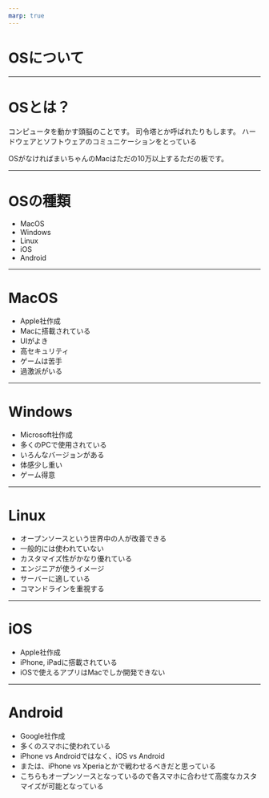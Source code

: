 ```yaml
---
marp: true
---
```


# OSについて

---
# OSとは？

コンピュータを動かす頭脳のことです。
司令塔とか呼ばれたりもします。
ハードウェアとソフトウェアのコミュニケーションをとっている

OSがなければまいちゃんのMacはただの10万以上するただの板です。

---

# OSの種類

- MacOS
- Windows
- Linux
- iOS
- Android

---

# MacOS

- Apple社作成
- Macに搭載されている
- UIがよき
- 高セキュリティ
- ゲームは苦手
- 過激派がいる

---

# Windows

- Microsoft社作成
- 多くのPCで使用されている
- いろんなバージョンがある
- 体感少し重い
- ゲーム得意

---

# Linux

- オープンソースという世界中の人が改善できる
- 一般的には使われていない
- カスタマイズ性がかなり優れている
- エンジニアが使うイメージ
- サーバーに適している
- コマンドラインを重視する

---

# iOS

- Apple社作成
- iPhone, iPadに搭載されている
- iOSで使えるアプリはMacでしか開発できない

---

# Android

- Google社作成
- 多くのスマホに使われている
- iPhone vs Androidではなく、iOS vs Android
- または、iPhone vs Xperiaとかで戦わせるべきだと思っている
- こちらもオープンソースとなっているので各スマホに合わせて高度なカスタマイズが可能となっている
